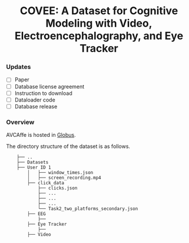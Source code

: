<h1 align="center"> 
COVEE: A Dataset for Cognitive Modeling with Video, Electroencephalography, and Eye Tracker
</h1>

<!-- ### Items available -->
### Updates
- [ ] Paper
- [ ] Database license agreement
- [ ] Instruction to download
- [ ] Dataloader code
- [ ] Database release

### Overview

AVCAffe is hosted in [Globus](https://www.globus.org/).

The directory structure of the dataset is as follows. 

```    
    ├── ..                              
    ├── Datasets                   
    ├── User ID 1
        │   ├── window_times.json
        │   ├── screen_recording.mp4    
        ├── click_data
            ├── clicks.json
            ├── ...
            ├── ...
            ├── ...
            └── Task2_two_platforms_secondary.json
        ├── EEG
            ├──
        ├── Eye Tracker
            ├──
        ├── Video

```


